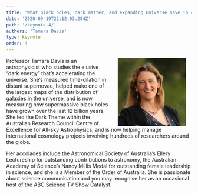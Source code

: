 ```yaml
---
title: 'What black holes, dark matter, and expanding Universe have in common with distributed computing and AI'
date: '2020-09-19T22:12:03.284Z'
path: '/keynote-4/'
authors: 'Tamara Davis'
type: keynote
order: 4
---
```


<img align="right" width="185" style="margin-left:16px;margin-right:16px" src="https://raw.githubusercontent.com/edoc2021/2021/dev/static/img/Tamara.jpg">

Professor Tamara Davis is an astrophysicist who studies the elusive “dark energy” that’s accelerating the universe.  She’s measured time-dilation in distant supernovae, helped make one of the largest maps of the distribution of galaxies in the universe, and is now measuring how supermassive black holes have grown over the last 12 billion years.  She led the Dark Theme within the Australian Research Council Centre of Excellence for All-sky Astrophysics, and is now helping manage international cosmology projects involving hundreds of researchers around the globe.

Her accolades include the Astronomical Society of Australia’s Ellery Lectureship for outstanding contributions to astronomy, the Australian Academy of Science’s Nancy Millis Medal for outstanding female leadership in science, and she is a Member of the Order of Australia.  She is passionate about science communication and you may recognise her as an occasional host of the ABC Science TV Show Catalyst.
